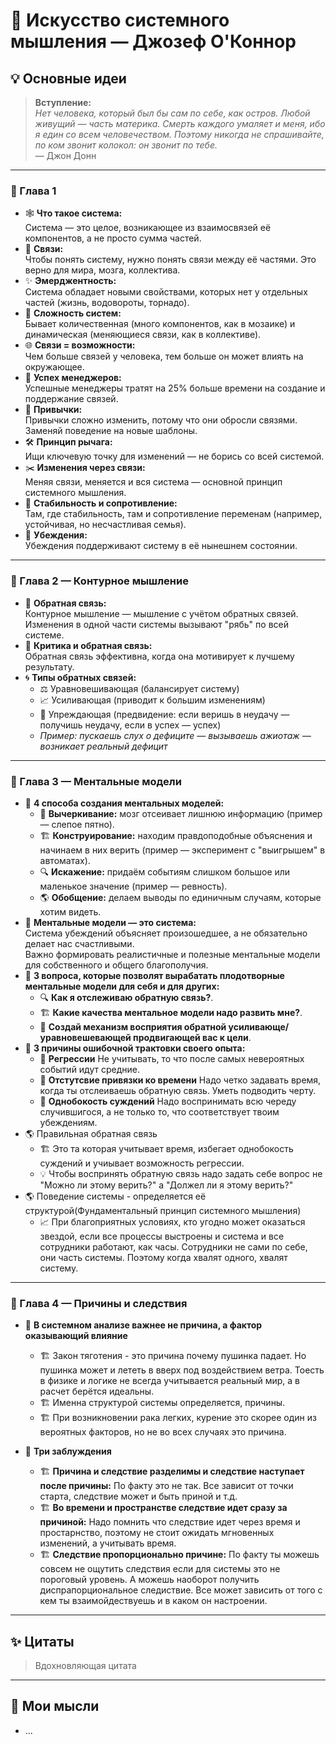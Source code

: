 # 📘 Искусство системного мышления — Джозеф О'Коннор

## 💡 Основные идеи

> **Вступление:**  
> _Нет человека, который был бы сам по себе, как остров. Любой живущий — часть материка. Смерть каждого умаляет и меня, ибо я един со всем человечеством. Поэтому никогда не спрашивайте, по ком звонит колокол: он звонит по тебе._  
> — Джон Донн

---

### 🧩 Глава 1

- 🕸️ **Что такое система:**  
  Система — это целое, возникающее из взаимосвязей её компонентов, а не просто сумма частей.
- 🔗 **Связи:**  
  Чтобы понять систему, нужно понять связи между её частями. Это верно для мира, мозга, коллектива.
- ✨ **Эмерджентность:**  
  Система обладает новыми свойствами, которых нет у отдельных частей (жизнь, водовороты, торнадо).
- 🧩 **Сложность систем:**  
  Бывает количественная (много компонентов, как в мозаике) и динамическая (меняющиеся связи, как в коллективе).
- 🌐 **Связи = возможности:**  
  Чем больше связей у человека, тем больше он может влиять на окружающее.
- 👔 **Успех менеджеров:**  
  Успешные менеджеры тратят на 25% больше времени на создание и поддержание связей.
- 🔄 **Привычки:**  
  Привычки сложно изменить, потому что они обросли связями. Заменяй поведение на новые шаблоны.
- 🛠️ **Принцип рычага:**  
  Ищи ключевую точку для изменений — не борись со всей системой.
- ✂️ **Изменения через связи:**  
  Меняя связи, меняется и вся система — основной принцип системного мышления.
- 🏰 **Стабильность и сопротивление:**  
  Там, где стабильность, там и сопротивление переменам (например, устойчивая, но несчастливая семья).
- 💭 **Убеждения:**  
  Убеждения поддерживают систему в её нынешнем состоянии.

---

### 🔄 Глава 2 — Контурное мышление

- 📶 **Обратная связь:**  
  Контурное мышление — мышление с учётом обратных связей. Изменения в одной части системы вызывают "рябь" по всей системе.
- 💬 **Критика и обратная связь:**  
  Обратная связь эффективна, когда она мотивирует к лучшему результату.
- 🌀 **Типы обратных связей:**
  - ⚖️ Уравновешивающая (балансирует систему)
  - 📈 Усиливающая (приводит к большим изменениям)
  - 🔮 Упреждающая (предвидение: если веришь в неудачу — получишь неудачу, если в успех — успех)
  - _Пример: пускаешь слух о дефиците — вызываешь ажиотаж — возникает реальный дефицит_

---

### 🧠 Глава 3 — Ментальные модели

- 📝 **4 способа создания ментальных моделей:**
  - 🚫 **Вычеркивание:** мозг отсеивает лишнюю информацию (пример — слепое пятно).
  - 🏗️ **Конструирование:** находим правдоподобные объяснения и начинаем в них верить (пример — эксперимент с "выигрышем" в автоматах).
  - 🔍 **Искажение:** придаём событиям слишком большое или маленькое значение (пример — ревность).
  - 🌎 **Обобщение:** делаем выводы по единичным случаям, которые хотим видеть.
- 🔄 **Ментальные модели — это система:**  
  Система убеждений объясняет произошедшее, а не обязательно делает нас счастливыми.  
  Важно формировать реалистичные и полезные ментальные модели для собственного и общего благополучия.
- 📝 **3 вопроса, которые позволят вырабатать плодотворные ментальные модели для себя и для других:**
  - 🔍 **Как я отслеживаю обратную связь?**.
  - 🏗️ **Какие качества ментальное модели надо развить мне?**.
  - 🧠 **Создай механизм восприятия обратной усиливающе/уравновешевающей продвигающей вас к цели**.
- 📝 **3 причины ошибочной трактовки своего опыта:**
  - 🚫 **Регрессии** Не учитывать, то что после самых невероятных событий идут средние.
  - 🚫 **Отстутсвие привязки ко времени** Надо четко задавать время, когда ты отслеиваешь обратную связь. Уметь подводить черту.
  - 🚫 **Однобокость суждений** Надо воспринимать всю череду случившигося, а не только то, что соответствует твоим убеждениям.
- 🌎 Правильная обратная связь
  - 🏗️ Это та которая учитывает время, избегает однобокость суждений и учиывает возможность регрессии.
  - 💡 Чтобы воспринять обратную связь надо задать себе вопрос не "Можно ли этому верить?" а "Должел ли я этому верить?"
- 🌎 Поведение системы - определяется её структурой(Фундаментальный принцип системного мышления)
  - 📈 При благоприятных условиях, кто угодно может оказаться звездой, если все процессы выстроены и система и все сотрудники работают, как часы. Сотрудники не сами по себе, они часть системы. Поэтому когда хвалят одного, хвалят систему.

---

### 🧠 Глава 4 — Причины и следствия
- 📝 **В системном анализе важнее не причина, а фактор оказывающий влияние** 
  - 🏗️ Закон тяготения - это причина почему пушинка падает. Но пушинка может и лететь в вверх под воздействием ветра. Тоесть в физике и логике не всегда учитывается реальный мир, а в расчет берётся идеальны.
  - 🏗️ Именна структурой системы определяется, причины.
  - 🏗️ При возникновении рака легких, курение это скорее один из вероятных факторов, но не во всех случаях это причина.  

- 📝 **Три заблуждения** 
  - 🏗️ **Причина и следствие разделимы и следствие наступает после причины:** По факту это не так. Все зависит от точки старта, следствие может и быть приной и т.д.
  - 🏗️ **Во времени и пространстве следствие идет сразу за причиной:** Надо помнить что следствие идет через время и простарнство, поэтому не стоит ожидать мгновенных изменений, а учитывать время.
  - 🏗️ **Следствие пропорционально причине:** По факту ты можешь совсем не ощутить следствия если для системы это не пороговый уровень. А можешь наоборот получить диспрапорциональное следиствие. Все может зависить от того с кем ты взаимойдествуешь и в каком он настроении. 

---

## ✨ Цитаты

> Вдохновляющая цитата

---

## 🤔 Мои мысли

- ...
